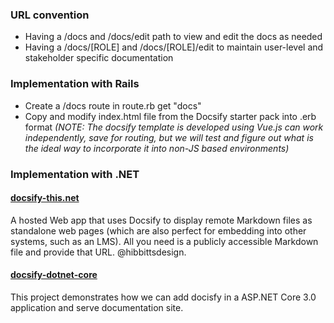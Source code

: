 ### URL convention
  - Having a /docs and /docs/edit path to view and edit the docs as needed
  - Having a /docs/[ROLE] and /docs/[ROLE]/edit to maintain user-level and stakeholder specific documentation

### Implementation with Rails
  - Create a /docs route in route.rb
  get "docs"
  - Copy and modify index.html file from the Docsify starter pack into .erb format
  *(NOTE: The docsify template is developed using Vue.js can work independently, save for routing, but we will test and figure out what is the ideal way to incorporate it into non-JS based environments)*

### Implementation with .NET
#### [docsify-this.net](https://docsify-this.net/#/) 
A hosted Web app that uses Docsify to display remote Markdown files as standalone web pages (which are also perfect for embedding into other systems, such as an LMS). All you need is a publicly accessible Markdown file and provide that URL. @hibbittsdesign.

#### [docsify-dotnet-core](https://github.com/bharatdwarkani/docsify-dotnet-core) 
This project demonstrates how we can add docisfy in a ASP.NET Core 3.0 application and serve documentation site.
